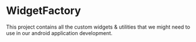 # WidgetFactory
This project contains all the custom widgets &amp; utilities that we might need to use in our android application development.

